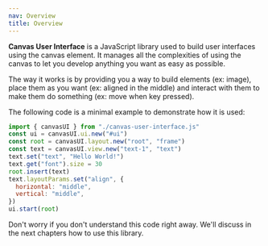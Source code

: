 ```yaml
---
nav: Overview
title: Overview
---
```


**Canvas User Interface** is a JavaScript library used to build user interfaces using the canvas element. It manages all the complexities of using the canvas to let you develop anything you want as easy as possible.

The way it works is by providing you a way to build elements (ex: image), place them as you want (ex: aligned in the middle) and interact with them to make them do something (ex: move when key pressed).

The following code is a minimal example to demonstrate how it is used:

```javascript
import { canvasUI } from "./canvas-user-interface.js"
const ui = canvasUI.ui.new("#ui")
const root = canvasUI.layout.new("root", "frame")
const text = canvasUI.view.new("text-1", "text")
text.set("text", "Hello World!")
text.get("font").size = 30
root.insert(text)
text.layoutParams.set("align", {
  horizontal: "middle",
  vertical: "middle",
})
ui.start(root)
```

Don't worry if you don't understand this code right away. We'll discuss in the next chapters how to use this library.
